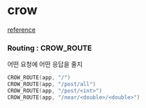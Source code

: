 # crow

[reference](https://www.slideshare.net/JaeseungHa/ndc2015-c11-crow)

### Routing : CROW_ROUTE
어떤 요청에 어떤 응답을 줄지 
```cpp
CROW_ROUTE(app, "/")
CROW_ROUTE(app, "/post/all")
CROW_ROUTE(app, "/post/<int>")
CROW_ROUTE(app, "/near/<double>/<double>")
```

<int>
<uint>
<double>
<str>
<path>
